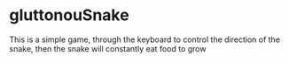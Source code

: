 # gluttonouSnake
This is a simple game, through the keyboard to control the direction of the snake, then the snake will constantly eat food to grow
